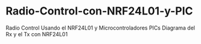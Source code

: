 # Radio-Control-con-NRF24L01-y-PIC
Radio Control Usando el NRF24L01 y Microcontroladores PICs
Diagrama del Rx y el Tx con NRF24L01

